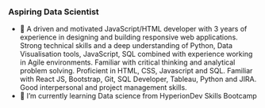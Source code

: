 ### Aspiring Data Scientist


- 🔭 A driven and motivated JavaScript/HTML developer with 3 years of experience in designing and building responsive web applications. Strong technical skills and a deep understanding of Python, Data Visualisation tools, JavaScript, SQL combined with experience working in Agile environments. Familiar with critical thinking and analytical problem solving.  Proficient in HTML, CSS, Javascript and SQL. Familiar with React JS, Bootstrap, Git, SQL Developer, Tableau, Python and JIRA. Good interpersonal and project management skills.
- 🌱 I’m currently learning Data science from HyperionDev Skills Bootcamp 

<!--
**MerineThomas/MerineThomas** is a ✨ _special_ ✨ repository because its `README.md` (this file) appears on your GitHub profile.

Here are some ideas to get you started:

- 🔭 A driven and motivated JavaScript/HTML developer with 3 years of experience in designing and building responsive web applications. Strong technical skills and a deep understanding of Python, Data Visualisation tools, JavaScript, SQL combined with experience working in Agile environments. Familiar with critical thinking and analytical problem solving.  Proficient in HTML, CSS, Javascript and SQL. Familiar with React JS, Bootstrap, Git, SQL Developer, Tableau, Python and JIRA. Good interpersonal and project management skills.
- 🌱 I’m currently learning Data science from HyperionDev Skills Bootcamp 
- 👯 I’m looking to collaborate on ...
- 🤔 I’m looking for help with ...
- 💬 Ask me about ...
- 📫 How to reach me: ...
- 😄 Pronouns: ...
- ⚡ Fun fact: ...
-->
